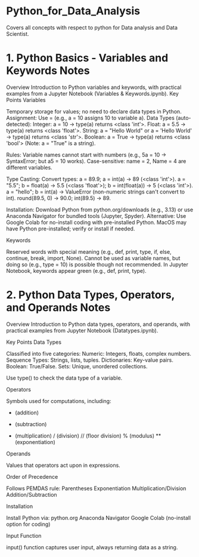 # Python_for_Data_Analysis
Covers all concepts with respect to python for Data analysis and Data Scientist.

# 1. Python Basics - Variables and Keywords Notes

Overview
Introduction to Python variables and keywords, with practical examples from a Jupyter Notebook (Variables & Keywords.ipynb).
Key Points
Variables

Temporary storage for values; no need to declare data types in Python.
Assignment: Use = (e.g., a = 10 assigns 10 to variable a).
Data Types (auto-detected):
Integer: a = 10 → type(a) returns <class 'int'>.
Float: a = 5.5 → type(a) returns <class 'float'>.
String: a = "Hello World" or a = 'Hello World' → type(a) returns <class 'str'>.
Boolean: a = True → type(a) returns <class 'bool'> (Note: a = "True" is a string).


Rules:
Variable names cannot start with numbers (e.g., 5a = 10 → SyntaxError; but a5 = 10 works).
Case-sensitive: name = 2, Name = 4 are different variables.


Type Casting:
Convert types: a = 89.9; a = int(a) → 89 (<class 'int'>).
a = "5.5"; b = float(a) → 5.5 (<class 'float'>); b = int(float(a)) → 5 (<class 'int'>).
a = "hello"; b = int(a) → ValueError (non-numeric strings can't convert to int).
round(89.5, 0) → 90.0; int(89.5) → 89.


Installation:
Download Python from python.org/downloads (e.g., 3.13) or use Anaconda Navigator for bundled tools (Jupyter, Spyder).
Alternative: Use Google Colab for no-install coding with pre-installed Python.
MacOS may have Python pre-installed; verify or install if needed.



Keywords

Reserved words with special meaning (e.g., def, print, type, if, else, continue, break, import, None).
Cannot be used as variable names, but doing so (e.g., type = 10) is possible though not recommended.
In Jupyter Notebook, keywords appear green (e.g., def, print, type).

# 2. Python Data Types, Operators, and Operands Notes

Overview
Introduction to Python data types, operators, and operands, with practical examples from Jupyter Notebook (Datatypes.ipynb).

Key Points
Data Types

Classified into five categories:
Numeric: Integers, floats, complex numbers.
Sequence Types: Strings, lists, tuples.
Dictionaries: Key-value pairs.
Boolean: True/False.
Sets: Unique, unordered collections.


Use type() to check the data type of a variable.

Operators

Symbols used for computations, including:
+ (addition)
- (subtraction)
* (multiplication)
/ (division)
// (floor division)
% (modulus)
** (exponentiation)

Operands

Values that operators act upon in expressions.

Order of Precedence

Follows PEMDAS rule:
Parentheses
Exponentiation
Multiplication/Division
Addition/Subtraction

Installation

Install Python via:
python.org
Anaconda Navigator
Google Colab (no-install option for coding)

Input Function

input() function captures user input, always returning data as a string.
